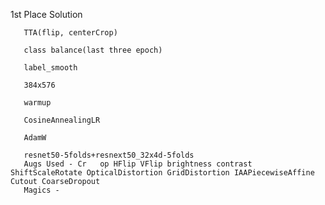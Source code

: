 1st Place Solution

       TTA(flip, centerCrop)

       class balance(last three epoch)

       label_smooth

       384x576

       warmup

       CosineAnnealingLR

       AdamW
        
       resnet50-5folds+resnext50_32x4d-5folds
       Augs Used - Cr   op HFlip VFlip brightness contrast ShiftScaleRotate OpticalDistortion GridDistortion IAAPiecewiseAffine Cutout CoarseDropout
       Magics -      
     